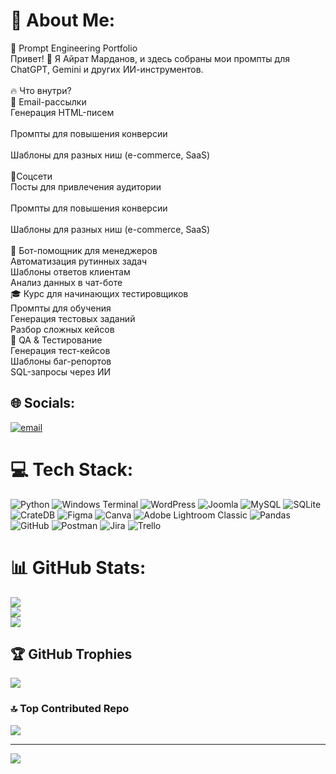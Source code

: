 # 💫 About Me:
🚀 Prompt Engineering Portfolio<br>Привет! 👋 Я Айрат Марданов, и здесь собраны мои промпты для ChatGPT, Gemini и других ИИ-инструментов.<br><br>🔥 Что внутри?<br>📧 Email-рассылки<br>Генерация HTML-писем<br><br>Промпты для повышения конверсии<br><br>Шаблоны для разных ниш (e-commerce, SaaS)<br><br>📱Соцсети<br>Посты для привлечения аудитории<br><br>Промпты для повышения конверсии<br><br>Шаблоны для разных ниш (e-commerce, SaaS)<br><br>🤖 Бот-помощник для менеджеров<br>Автоматизация рутинных задач<br>Шаблоны ответов клиентам<br>Анализ данных в чат-боте<br>🎓 Курс для начинающих тестировщиков<br>Промпты для обучения<br>Генерация тестовых заданий<br>Разбор сложных кейсов<br>🐞 QA & Тестирование<br>Генерация тест-кейсов<br>Шаблоны баг-репортов<br>SQL-запросы через ИИ<br>


## 🌐 Socials:
[![email](https://img.shields.io/badge/Email-D14836?logo=gmail&logoColor=white)](mailto:airat2024@internet.ru) 

# 💻 Tech Stack:
![Python](https://img.shields.io/badge/python-3670A0?style=for-the-badge&logo=python&logoColor=ffdd54) ![Windows Terminal](https://img.shields.io/badge/Windows%20Terminal-%234D4D4D.svg?style=for-the-badge&logo=windows-terminal&logoColor=white) ![WordPress](https://img.shields.io/badge/WordPress-%23117AC9.svg?style=for-the-badge&logo=WordPress&logoColor=white) ![Joomla](https://img.shields.io/badge/joomla-%235091CD.svg?style=for-the-badge&logo=joomla&logoColor=white) ![MySQL](https://img.shields.io/badge/mysql-4479A1.svg?style=for-the-badge&logo=mysql&logoColor=white) ![SQLite](https://img.shields.io/badge/sqlite-%2307405e.svg?style=for-the-badge&logo=sqlite&logoColor=white) ![CrateDB](https://img.shields.io/badge/CrateDB-009DC7?style=for-the-badge&logo=CrateDB&logoColor=white) ![Figma](https://img.shields.io/badge/figma-%23F24E1E.svg?style=for-the-badge&logo=figma&logoColor=white) ![Canva](https://img.shields.io/badge/Canva-%2300C4CC.svg?style=for-the-badge&logo=Canva&logoColor=white) ![Adobe Lightroom Classic](https://img.shields.io/badge/Adobe%20Lightroom%20Classic-31A8FF.svg?style=for-the-badge&logo=Adobe%20Lightroom%20Classic&logoColor=white) ![Pandas](https://img.shields.io/badge/pandas-%23150458.svg?style=for-the-badge&logo=pandas&logoColor=white) ![GitHub](https://img.shields.io/badge/github-%23121011.svg?style=for-the-badge&logo=github&logoColor=white) ![Postman](https://img.shields.io/badge/Postman-FF6C37?style=for-the-badge&logo=postman&logoColor=white) ![Jira](https://img.shields.io/badge/jira-%230A0FFF.svg?style=for-the-badge&logo=jira&logoColor=white) ![Trello](https://img.shields.io/badge/Trello-%23026AA7.svg?style=for-the-badge&logo=Trello&logoColor=white)
# 📊 GitHub Stats:
![](https://github-readme-stats.vercel.app/api?username=airat2024-rgb&theme=shadow_blue&hide_border=false&include_all_commits=true&count_private=false)<br/>
![](https://nirzak-streak-stats.vercel.app/?user=airat2024-rgb&theme=shadow_blue&hide_border=false)<br/>
![](https://github-readme-stats.vercel.app/api/top-langs/?username=airat2024-rgb&theme=shadow_blue&hide_border=false&include_all_commits=true&count_private=false&layout=compact)

## 🏆 GitHub Trophies
![](https://github-profile-trophy.vercel.app/?username=airat2024-rgb&theme=radical&no-frame=false&no-bg=true&margin-w=4)

### 🔝 Top Contributed Repo
![](https://github-contributor-stats.vercel.app/api?username=airat2024-rgb&limit=5&theme=dark&combine_all_yearly_contributions=true)

---
[![](https://visitcount.itsvg.in/api?id=airat2024-rgb&icon=0&color=0)](https://visitcount.itsvg.in)

<!-- Proudly created with GPRM ( https://gprm.itsvg.in ) -->
